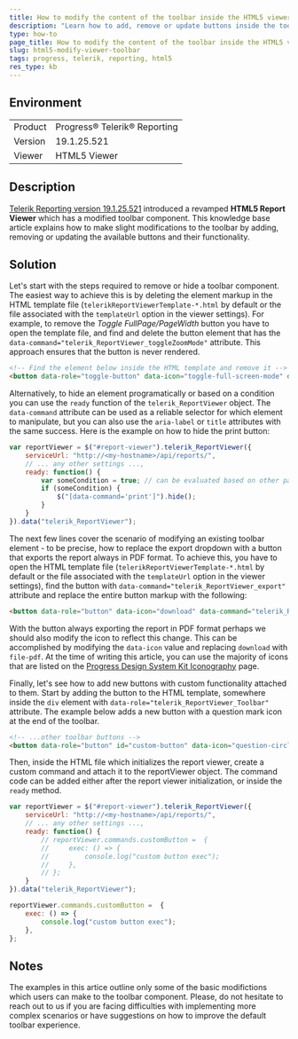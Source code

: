 ```yaml
---
title: How to modify the content of the toolbar inside the HTML5 viewer
description: "Learn how to add, remove or update buttons inside the toolbar of the HTML5 SASS-compatible viewer"
type: how-to
page_title: How to modify the content of the toolbar inside the HTML5 viewer
slug: html5-modify-viewer-toolbar
tags: progress, telerik, reporting, html5
res_type: kb
---
```


## Environment

<table>
	<tr>
		<td>Product</td>
		<td>Progress® Telerik® Reporting</td>
	</tr>
    <tr>
		<td>Version</td>
		<td>19.1.25.521</td>
	</tr>
	<tr>
		<td>Viewer</td>
		<td>HTML5 Viewer</td>
	</tr>
</table>

## Description

[Telerik Reporting version 19.1.25.521](https://www.telerik.com/support/whats-new/reporting/release-history/progress-telerik-reporting-2025-q2-19-1-25-521) introduced a revamped **HTML5 Report Viewer** which has a modified toolbar component. This knowledge base article explains how to make slight modifications to the toolbar by adding, removing or updating the available buttons and their functionality.

## Solution

Let's start with the steps required to remove or hide a toolbar component. The easiest way to achieve this is by deleting the element markup in the HTML template file (`telerikReportViewerTemplate-*.html` by default or the file associated with the `templateUrl` option in the viewer settings). For example, to remove the _Toggle FullPage/PageWidth_ button you have to open the template file, and find and delete the button element that has the `data-command="telerik_ReportViewer_toggleZoomMode"` attribute. This approach ensures that the button is never rendered.

````HTML
<!-- Find the element below inside the HTML template and remove it -->
<button data-role="toggle-button" data-icon="toggle-full-screen-mode" data-command="telerik_ReportViewer_toggleZoomMode" title="menuPageStateTitle" aria-label="ariaLabelMenuPageState"></button>
````

Alternatively, to hide an element programatically or based on a condition you can use the `ready` function of the `telerik_ReportViewer` object. The `data-command` attribute can be used as a reliable selector for which element to manipulate, but you can also use the `aria-label` or `title` attributes with the same success. Here is the example on how to hide the print button:

````JavaScript
var reportViewer = $("#report-viewer").telerik_ReportViewer({
	serviceUrl: "http://<my-hostname>/api/reports/",
	// ... any other settings ...,
	ready: function() {
		var someCondition = true; // can be evaluated based on other parameter or a result of a request
		if (someCondition) {
			$("[data-command='print']").hide();
		}
	}
}).data("telerik_ReportViewer");
````

The next few lines cover the scenario of modifying an existing toolbar element - to be precise, how to replace the export dropdown with a button that exports the report always in PDF format. To achieve this, you have to open the HTML template file (`telerikReportViewerTemplate-*.html` by default or the file associated with the `templateUrl` option in the viewer settings), find the button with `data-command="telerik_ReportViewer_export"` attribute and replace the entire button markup with the following:

````HTML
<button data-role="button" data-icon="download" data-command="telerik_ReportViewer_export" data-command-parameter="PDF" title="Export PDF" title="menuExportTitle" aria-label="ariaLabelMenuExport"></button>
````

With the button always exporting the report in PDF format perhaps we should also modify the icon to reflect this change. This can be accomplished by modifying the `data-icon` value and replacing `download` with `file-pdf`. At the time of writing this article, you can use the majority of icons that are listed on the [Progress Design System Kit Iconography](https://www.telerik.com/design-system/docs/foundation/iconography/icon-list/) page.

Finally, let's see how to add new buttons with custom functionality attached to them. Start by adding the button to the HTML template, somewhere inside the `div` element with `data-role="telerik_ReportViewer_Toolbar"` attribute. The example below adds a new button with a question mark icon at the end of the toolbar.

````HTML
<!-- ...other toolbar buttons -->
<button data-role="button" id="custom-button" data-icon="question-circle" data-command="telerik_ReportViewer_customButton" title="My Custom Button" aria-label="My Custom Button"></button>
````

Then, inside the HTML file which initializes the report viewer, create a custom command and attach it to the reportViewer object. The command code can be added either after the report viewer initialization, or inside the `ready` method.

````JavaScript
var reportViewer = $("#report-viewer").telerik_ReportViewer({
	serviceUrl: "http://<my-hostname>/api/reports/",
	// ... any other settings ...,
	ready: function() {
        // reportViewer.commands.customButton =  {
        //     exec: () => {
        //         console.log("custom button exec");
        //     },
        // };
	}
}).data("telerik_ReportViewer");

reportViewer.commands.customButton =  {
    exec: () => {
        console.log("custom button exec");
    },
};
````

## Notes

The examples in this artice outline only some of the basic modifictions which users can make to the toolbar component. Please, do not hesitate to reach out to us if you are facing difficulties with implementing more complex scenarios or have suggestions on how to improve the default toolbar experience.